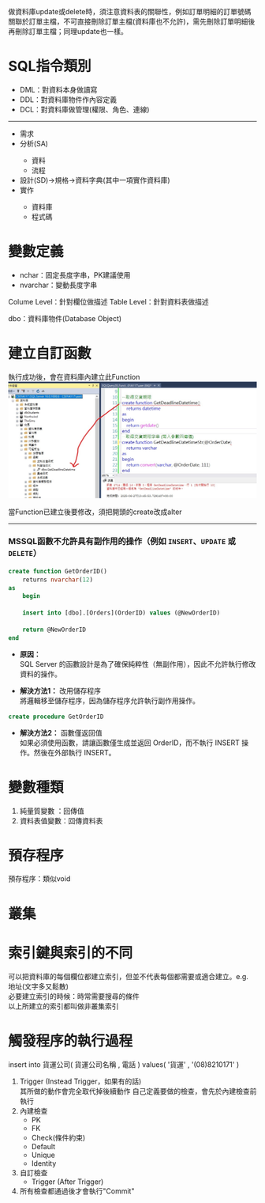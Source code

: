 ﻿做資料庫update或delete時，須注意資料表的關聯性，例如訂單明細的訂單號碼關聯於訂單主檔，不可直接刪除訂單主檔(資料庫也不允許)，需先刪除訂單明細後再刪除訂單主檔；同理update也一樣。

# SQL指令類別
<ul>
    <li>DML：對資料本身做讀寫</li>
    <li>DDL：對資料庫物件作內容定義</li>
    <li>DCL：對資料庫做管理(權限、角色、連線)</li>
</ul>

---

<ul>
    <li>需求</li>
    <li>分析(SA)</li>
        <ul>
            <li>資料</li>
            <li>流程</li>
        </ul>
    <li>設計(SD)->規格->資料字典(其中一項實作資料庫)</li>
    <li>實作</li>
        <ul>
            <li>資料庫</li>
            <li>程式碼</li>
        </ul>
</ul>

# 變數定義
<ul>
    <li>nchar：固定長度字串，PK建議使用</li>
    <li>nvarchar：變動長度字串</li>
</ul>

Colume Level：針對欄位做描述
Table Level：針對資料表做描述

dbo：資料庫物件(Database Object)

# 建立自訂函數

執行成功後，會在資料庫內建立此Function  
![Comm1](Note/Comm1.jpg "Comm1")

當Function已建立後要修改，須把開頭的create改成alter

---

### MSSQL函數不允許具有副作用的操作（例如 `INSERT`、`UPDATE` 或 `DELETE`）
```sql
create function GetOrderID()
	returns nvarchar(12)
as
	begin

	insert into [dbo].[Orders](OrderID) values (@NewOrderID)

	return @NewOrderID
end
```
* **原因：**  
SQL Server 的函數設計是為了確保純粹性（無副作用），因此不允許執行修改資料的操作。

* **解決方法1：** 改用儲存程序  
將邏輯移至儲存程序，因為儲存程序允許執行副作用操作。

```sql
create procedure GetOrderID
```

* **解決方法2：** 函數僅返回值  
如果必須使用函數，請讓函數僅生成並返回 OrderID，而不執行 INSERT 操作。然後在外部執行 INSERT。

# 變數種類
1. 純量質變數 ：回傳值
2. 資料表值變數：回傳資料表

# 預存程序
預存程序：類似void

# 叢集

# 索引鍵與索引的不同
可以把資料庫的每個欄位都建立索引，但並不代表每個都需要或適合建立。e.g. 地址(文字多又鬆散)  
必要建立索引的時候：時常需要搜尋的條件  
以上所建立的索引都叫做非叢集索引

# 觸發程序的執行過程
insert into 貨運公司( 貨運公司名稱  , 電話 )  values(  '貨運'  , '(08)8210171' )

1. Trigger (Instead Trigger，如果有的話)\
其所做的動作會完全取代掉後續動作
自己定義要做的檢查，會先於內建檢查前執行
1. 內建檢查
    * PK
    * FK
    * Check(條件約束)
    * Default
    * Unique
    * Identity
2. 自訂檢查
    * Trigger (After Trigger)
3. 所有檢查都通過後才會執行"Commit"